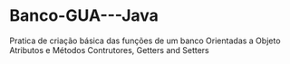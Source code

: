 # Banco-GUA---Java
Pratica de criação básica das funções de um banco Orientadas a Objeto
Atributos e Métodos
Contrutores, Getters and Setters
